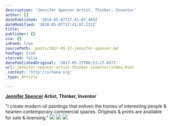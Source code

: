 ```yaml
---
description: 'Jennifer Spencer Artist, Thinker, Inventor'
author: []
datePublished: '2018-05-07T17:41:07.465Z'
dateModified: '2018-05-07T17:41:07.221Z'
title: ''
publisher: {}
via: {}
inFeed: true
sourcePath: _posts/2017-05-27-jennifer-spencer.md
hasPage: true
starred: false
datePublishedOriginal: '2017-05-27T00:53:27.657Z'
url: jennifer-spencer-artist-thinker-inventor/index.html
_context: 'http://schema.org'
_type: Article

---
```

**[Jennifer Spencer][0] Artist, Thinker, Inventor**

"I create modern oil paintings that enliven the homes of interesting people & hearten contemporary commercial spaces. Originals & prints are available for sale & licensing."
![](https://the-grid-user-content.s3-us-west-2.amazonaws.com/877f8474-8a7e-48ab-aeaa-c8075c3dbff5.jpg)
![](https://the-grid-user-content.s3-us-west-2.amazonaws.com/3392b227-9e2a-4b8c-9236-3d37c0062d18.jpg)
![](https://the-grid-user-content.s3-us-west-2.amazonaws.com/4270507f-aced-4cff-b438-9a079100e3dc.jpg)

[0]: http://www.JenniferSpencerArt.com/ "Navigate to Jennifer's web site"